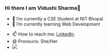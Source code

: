 ### Hi there I am Vidushi Sharma👋



- 🔭 I’m currently a CSE Student at NIT Bhopal 
- 🌱 I’m currently learning Web Development
<!-- - 👯 I’m looking to collaborate on 
- 🤔 I’m looking for help with ...
- 💬 Ask me about ... -->
- 📫 How to reach me: [LinkedIn](https://www.linkedin.com/in/vidushi-sharma-719134204/https://stackedit.io/).
- 😄 Pronouns: She/Her
- <img src="https://github-readme-stats.vercel.app/api?username=Vidushi0001&&show_icons=true&title_color=ffffff&icon_color=bb2acf&text_color=daf7dc&bg_color=191919">
<!-- - ⚡ Fun fact:  -->

